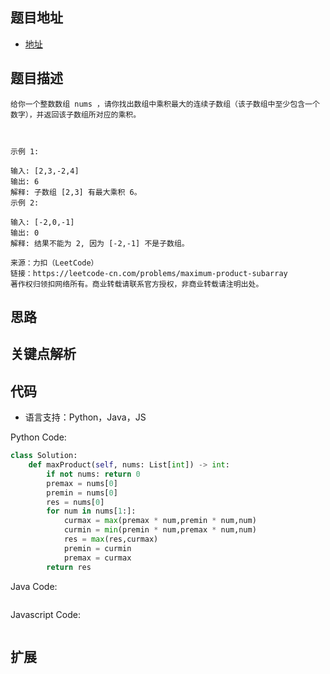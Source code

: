 ## 题目地址

- [地址](https://leetcode-cn.com/problems/maximum-product-subarray/)

## 题目描述

```
给你一个整数数组 nums ，请你找出数组中乘积最大的连续子数组（该子数组中至少包含一个数字），并返回该子数组所对应的乘积。

 

示例 1:

输入: [2,3,-2,4]
输出: 6
解释: 子数组 [2,3] 有最大乘积 6。
示例 2:

输入: [-2,0,-1]
输出: 0
解释: 结果不能为 2, 因为 [-2,-1] 不是子数组。

来源：力扣（LeetCode）
链接：https://leetcode-cn.com/problems/maximum-product-subarray
著作权归领扣网络所有。商业转载请联系官方授权，非商业转载请注明出处。
```

## 思路

## 关键点解析


## 代码

- 语言支持：Python，Java，JS

Python Code:

```python
class Solution:
    def maxProduct(self, nums: List[int]) -> int:
        if not nums: return 0
        premax = nums[0]
        premin = nums[0]
        res = nums[0]
        for num in nums[1:]:
            curmax = max(premax * num,premin * num,num)
            curmin = min(premin * num,premax * num,num)
            res = max(res,curmax)
            premin = curmin
            premax = curmax
        return res
```

Java Code:

```java

```

Javascript Code:
```js

```

## 扩展


